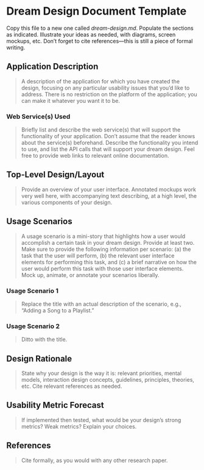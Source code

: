 # Dream Design Document Template
Copy this file to a new one called _dream-design.md_. Populate the sections as indicated. Illustrate your ideas as needed, with diagrams, screen mockups, etc. Don’t forget to cite references—this is still a piece of formal writing.

## Application Description
> A description of the application for which you have created the design, focusing on any particular usability issues that you’d like to address. There is no restriction on the platform of the application; you can make it whatever you want it to be.

### Web Service(s) Used
> Briefly list and describe the web service(s) that will support the functionality of your application. Don’t assume that the reader knows about the service(s) beforehand. Describe the functionality you intend to use, and list the API calls that will support your dream design. Feel free to provide web links to relevant online documentation.

## Top-Level Design/Layout
> Provide an overview of your user interface. Annotated mockups work very well here, with accompanying text describing, at a high level, the various components of your design.

## Usage Scenarios
> A usage scenario is a mini-story that highlights how a user would accomplish a certain task in your dream design. Provide at least two. Make sure to provide the following information per scenario: (a) the task that the user will perform, (b) the relevant user interface elements for performing this task, and (c) a brief narrative on how the user would perform this task with those user interface elements. Mock up, animate, or annotate your scenarios liberally.

### Usage Scenario 1
> Replace the title with an actual description of the scenario, e.g., “Adding a Song to a Playlist.”

### Usage Scenario 2
> Ditto with the title.

## Design Rationale
> State why your design is the way it is: relevant priorities, mental models, interaction design concepts, guidelines, principles, theories, etc. Cite relevant references as needed.

## Usability Metric Forecast
> If implemented then tested, what would be your design’s strong metrics? Weak metrics? Explain your choices.

## References
> Cite formally, as you would with any other research paper.
